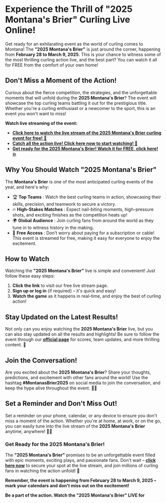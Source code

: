 # Experience the Thrill of "2025 Montana's Brier" Curling Live Online!

Get ready for an exhilarating event as the world of curling comes to Montana! The **"2025 Montana's Brier"** is just around the corner, happening from **February 28 to March 9, 2025**. This is your chance to witness some of the most thrilling curling action live, and the best part? You can watch it all for FREE from the comfort of your own home!

## Don't Miss a Moment of the Action!

Curious about the fierce competition, the strategies, and the unforgettable moments that will unfold during the **2025 Montana's Brier**? The event will showcase the top curling teams battling it out for the prestigious title. Whether you're a curling enthusiast or a newcomer to the sport, this is an event you won't want to miss!

**Watch live streaming of the event:**

- [**Click here to watch the live stream of the 2025 Montana's Brier curling event for free!** 🎥](https://tinyurl.com/livestreamfreeo?st=2025montanasbrier&si=gh)
- [**Catch all the action live! Click here now to start watching! 🚨**](https://tinyurl.com/livestreamfreeo?st=2025montanasbrier&si=gh)
- [**Get ready for the 2025 Montana's Brier! Watch it for FREE, click here! 💥**](https://tinyurl.com/livestreamfreeo?st=2025montanasbrier&si=gh)

## Why You Should Watch "2025 Montana's Brier"

The **Montana's Brier** is one of the most anticipated curling events of the year, and here's why:

- 🏆 **Top Teams** : Watch the best curling teams in action, showcasing their skills, precision, and teamwork to secure a victory.
- 🔥 **High-Stakes Matches** : Expect nail-biting moments, high-pressure shots, and exciting finishes as the competition heats up!
- 🌍 **Global Audience** : Join curling fans from around the world as they tune in to witness history in the making.
- 📱 **Free Access** : Don’t worry about paying for a subscription or cable! This event is streamed for free, making it easy for everyone to enjoy the excitement.

## How to Watch

Watching the **"2025 Montana's Brier"** live is simple and convenient! Just follow these easy steps:

1. **Click the link** to visit our free live stream page.
2. **Sign up or log in** (if required) – it's quick and easy!
3. **Watch the game** as it happens in real-time, and enjoy the best of curling action!

## Stay Updated on the Latest Results!

Not only can you enjoy watching the **2025 Montana's Brier** live, but you can also stay updated on all the results and highlights! Be sure to follow the event through our **[official page](https://tinyurl.com/livestreamfreeo?st=2025montanasbrier&si=gh)** for scores, team updates, and more thrilling content. 💬

## Join the Conversation!

Are you excited about the **2025 Montana's Brier**? Share your thoughts, predictions, and excitement with other fans around the world! Use the hashtag **#MontanasBrier2025** on social media to join the conversation, and keep the hype alive throughout the event. 💬🔥

## Set a Reminder and Don't Miss Out!

Set a reminder on your phone, calendar, or any device to ensure you don't miss a moment of the action. Whether you're at home, at work, or on the go, you can easily tune into the live stream of the **2025 Montana's Brier** anytime, anywhere! 📅✨

### Get Ready for the 2025 Montana's Brier!

The **"2025 Montana's Brier"** promises to be an unforgettable event filled with epic moments, exciting plays, and passionate fans. Don't wait – **[click here now](https://tinyurl.com/livestreamfreeo?st=2025montanasbrier&si=gh)** to secure your spot at the live stream, and join millions of curling fans in watching the action unfold! 🎉

**Remember, the event is happening from February 28 to March 9, 2025 – mark your calendars and don't miss out on the excitement!**

**Be a part of the action. Watch the "2025 Montana's Brier" LIVE for**
